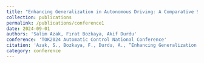 ```yaml
---
title: "Enhancing Generalization in Autonomous Driving: A Comparative Study of Data Augmentation Techniques"
collection: publications
permalink: /publications/conference1
date: 2024-09-01
authors: 'Salim Azak, Fırat Bozkaya, Akif Durdu'
conference: 'TOK2024 Automatic Control National Conference'
citation: 'Azak, S., Bozkaya, F., Durdu, A., “Enhancing Generalization in Autonomous Driving: A Comparative Study of Data Augmentation Techniques”, TOK2024 Automatic Control National Conference, 2024.'
category: conference
---
```

